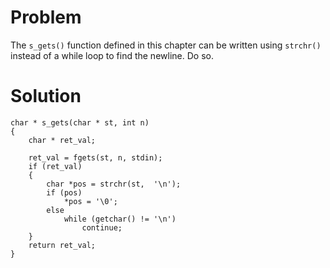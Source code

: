 # Problem
The `s_gets()` function defined in this chapter can be written using `strchr()` instead of a while loop to find the newline. Do so.

# Solution

```
char * s_gets(char * st, int n) 
{
    char * ret_val; 
    
    ret_val = fgets(st, n, stdin); 
    if (ret_val)
    {
        char *pos = strchr(st,  '\n');
        if (pos)
            *pos = '\0';
        else 
            while (getchar() != '\n')
                continue;
    }
    return ret_val; 
}
```